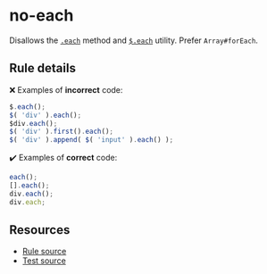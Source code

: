 [//]: # (This file is generated by eslint-docgen. Do not edit it directly.)

# no-each

Disallows the [`.each`](https://api.jquery.com/each/) method and [`$.each`](https://api.jquery.com/jQuery.each/) utility. Prefer `Array#forEach`.

## Rule details

❌ Examples of **incorrect** code:
```js
$.each();
$( 'div' ).each();
$div.each();
$( 'div' ).first().each();
$( 'div' ).append( $( 'input' ).each() );
```

✔️ Examples of **correct** code:
```js
each();
[].each();
div.each();
div.each;
```

## Resources

* [Rule source](/src/rules/no-each.js)
* [Test source](/tests/rules/no-each.js)
